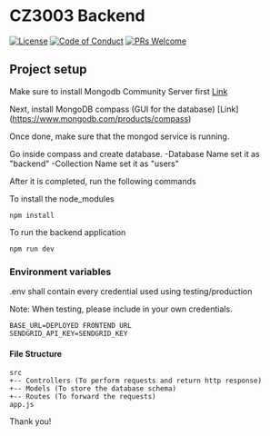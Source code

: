 # CZ3003 Backend

[![License](http://img.shields.io/:license-mit-blue.svg?style=flat-square)](http://badges.mit-license.org) [![Code of Conduct](https://img.shields.io/badge/code%20of-conduct-ff69b4.svg)](https://microsoft.github.io/codeofconduct/) [![PRs Welcome](https://img.shields.io/badge/PRs-welcome-brightgreen.svg?style=flat-square)](http://makeapullrequest.com)

## Project setup

Make sure to install Mongodb Community Server first [Link](https://www.mongodb.com/try/download/community)

Next, install MongoDB compass (GUI for the database) [Link] (https://www.mongodb.com/products/compass)

Once done, make sure that the mongod service is running.

Go inside compass and create database.
-Database Name set it as "backend"
-Collection Name set it as "users"

After it is completed, run the following commands

To install the node_modules

```
npm install
```

To run the backend application

```
npm run dev
```

### Environment variables

.env shall contain every credential used using testing/production

Note: When testing, please include in your own credentials.

```
BASE_URL=DEPLOYED FRONTEND URL
SENDGRID_API_KEY=SENDGRID_KEY
```

#### File Structure

```
src
+-- Controllers (To perform requests and return http response)
+-- Models (To store the database schema)
+-- Routes (To forward the requests)
app.js
```

Thank you!
